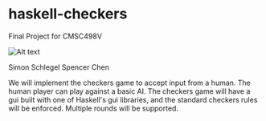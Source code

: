 # haskell-checkers
Final Project for CMSC498V

![Alt text](https://cdn.pixabay.com/photo/2012/04/12/12/54/checker-29911_960_720.png)

Simon Schlegel
Spencer Chen

We will implement the checkers game to accept input from a human. The human player can play against a basic AI. The checkers game will have a gui built with one of Haskell's gui libraries, and the standard checkers rules will be enforced. Multiple rounds will be supported.

